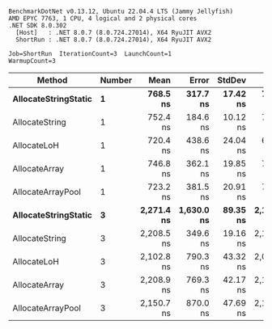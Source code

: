 ```

BenchmarkDotNet v0.13.12, Ubuntu 22.04.4 LTS (Jammy Jellyfish)
AMD EPYC 7763, 1 CPU, 4 logical and 2 physical cores
.NET SDK 8.0.302
  [Host]   : .NET 8.0.7 (8.0.724.27014), X64 RyuJIT AVX2
  ShortRun : .NET 8.0.7 (8.0.724.27014), X64 RyuJIT AVX2

Job=ShortRun  IterationCount=3  LaunchCount=1  
WarmupCount=3  

```
| Method               | Number | Mean       | Error      | StdDev   | Min        | Max        | Gen0   | Gen1   | Allocated |
|--------------------- |------- |-----------:|-----------:|---------:|-----------:|-----------:|-------:|-------:|----------:|
| **AllocateStringStatic** | **1**      |   **768.5 ns** |   **317.7 ns** | **17.42 ns** |   **756.1 ns** |   **788.4 ns** | **0.0124** | **0.0114** |   **1.02 KB** |
| AllocateString       | 1      |   752.4 ns |   184.6 ns | 10.12 ns |   744.0 ns |   763.6 ns | 0.0124 | 0.0114 |   1.02 KB |
| AllocateLoH          | 1      |   720.4 ns |   438.6 ns | 24.04 ns |   694.5 ns |   742.1 ns | 0.0124 | 0.0114 |   1.02 KB |
| AllocateArray        | 1      |   746.8 ns |   362.1 ns | 19.85 ns |   724.1 ns |   760.7 ns | 0.0124 | 0.0114 |   1.02 KB |
| AllocateArrayPool    | 1      |   723.2 ns |   381.5 ns | 20.91 ns |   701.5 ns |   743.2 ns | 0.0124 | 0.0114 |   1.02 KB |
| **AllocateStringStatic** | **3**      | **2,271.4 ns** | **1,630.0 ns** | **89.35 ns** | **2,188.0 ns** | **2,365.7 ns** | **0.0343** | **0.0305** |   **3.07 KB** |
| AllocateString       | 3      | 2,208.5 ns |   349.6 ns | 19.16 ns | 2,191.1 ns | 2,229.0 ns | 0.0343 | 0.0305 |   3.07 KB |
| AllocateLoH          | 3      | 2,102.8 ns |   790.3 ns | 43.32 ns | 2,054.1 ns | 2,137.1 ns | 0.0343 | 0.0305 |   3.07 KB |
| AllocateArray        | 3      | 2,208.9 ns |   769.3 ns | 42.17 ns | 2,160.2 ns | 2,233.5 ns | 0.0343 | 0.0305 |   3.07 KB |
| AllocateArrayPool    | 3      | 2,150.7 ns |   870.0 ns | 47.69 ns | 2,111.6 ns | 2,203.8 ns | 0.0343 | 0.0305 |   3.07 KB |
